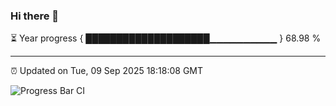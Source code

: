 ### Hi there 👋

⏳ Year progress { ████████████████████▁▁▁▁▁▁▁▁▁▁ } 68.98 %

---

⏰ Updated on Tue, 09 Sep 2025 18:18:08 GMT

![Progress Bar CI](https://github.com/liununu/liununu/workflows/Progress%20Bar%20CI/badge.svg)
